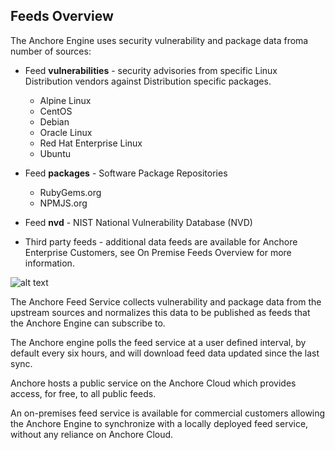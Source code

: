 ## Feeds Overview

The Anchore Engine uses security vulnerability and package data froma number of sources:

- Feed **vulnerabilities** - security advisories from specific Linux Distribution vendors against Distribution specific packages.

    - Alpine Linux
    - CentOS
    - Debian
    - Oracle Linux
    - Red Hat Enterprise Linux
    - Ubuntu

- Feed **packages** - Software Package Repositories

    - RubyGems.org
    - NPMJS.org

- Feed **nvd** - NIST National Vulnerability Database (NVD)
- Third party feeds - additional data feeds are available for Anchore Enterprise Customers, see On Premise Feeds Overview for more information.

![alt text](https://s3.amazonaws.com/cdn.freshdesk.com/data/helpdesk/attachments/production/36001117531/original/tvlqwhSlW0iZTgvQXeBooxXV7kN6gY6BGA?1518788919)

The Anchore Feed Service collects vulnerability and package data from the upstream sources and normalizes this data to be published as feeds that the Anchore Engine can subscribe to.

The Anchore engine polls the feed service at a user defined interval, by default every six hours, and will download feed data updated since the last sync.

Anchore hosts a public service on the Anchore Cloud which provides access, for free, to all public feeds.

An on-premises feed service is available for commercial customers allowing the Anchore Engine to synchronize with a locally deployed feed service, without any reliance on Anchore Cloud.

